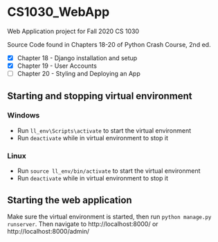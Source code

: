 # CS1030_WebApp
Web Application project for Fall 2020 CS 1030

Source Code found in Chapters 18-20 of Python Crash Course, 2nd ed.

- [x] Chapter 18 - Django installation and setup
- [x] Chapter 19 - User Accounts
- [ ] Chapter 20 - Styling and Deploying an App

## Starting and stopping virtual environment
### Windows
* Run `ll_env\Scripts\activate` to start the virtual environment
* Run `deactivate` while in virtual environment to stop it

### Linux
* Run `source ll_env/bin/activate` to start the virtual environment
* Run `deactivate` while in virtual environment to stop it

## Starting the web application
Make sure the virtual environment is started, then run `python manage.py runserver`. Then navigate to http://localhost:8000/ or http://localhost:8000/admin/
